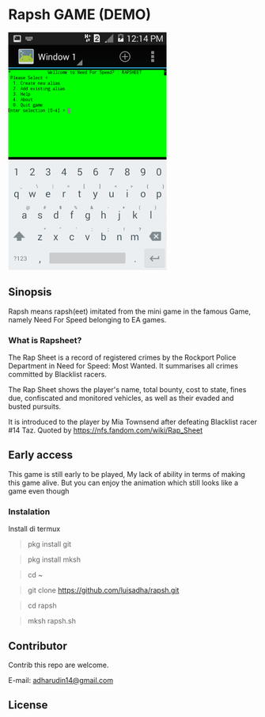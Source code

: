 # Rapsh GAME (DEMO) 

![preview](./rapsheet_demo.png)
## Sinopsis

Rapsh means rapsh(eet) imitated from the mini game in the famous Game, namely Need For Speed ​​belonging to EA games.

### What is Rapsheet?

The Rap Sheet is a record of registered crimes by the Rockport Police Department in Need for Speed: Most Wanted. It summarises all crimes committed by Blacklist racers.

The Rap Sheet shows the player's name, total bounty, cost to state, fines due, confiscated and monitored vehicles, as well as their evaded and busted pursuits.

It is introduced to the player by Mia Townsend after defeating Blacklist racer #14 Taz.
Quoted by https://nfs.fandom.com/wiki/Rap_Sheet

## Early access
This game is still early to be played, My lack of ability in terms of making this game alive. But you can enjoy the animation which still looks like a game even though

### Instalation
Install di termux

> pkg install git

> pkg install mksh

> cd ~

> git clone https://github.com/luisadha/rapsh.git

> cd rapsh

> mksh rapsh.sh


## Contributor
Contrib this repo are welcome.

E-mail: adharudin14@gmail.com

## License

